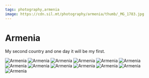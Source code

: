 ```yaml
---
tags: photography,armenia
image: https://cdn.sil.mt/photography/armenia/thumb/_MG_1783.jpg
---
```


# Armenia

My second country and one day it will be my first.

<div class="images">

![Armenia](https://cdn.sil.mt/photography/armenia/_MG_1783.jpg)
![Armenia](https://cdn.sil.mt/photography/armenia/_MG_1789.jpg)
![Armenia](https://cdn.sil.mt/photography/armenia/_MG_1807.jpg)
![Armenia](https://cdn.sil.mt/photography/armenia/_MG_1833.jpg)
![Armenia](https://cdn.sil.mt/photography/armenia/_MG_1844.jpg)
![Armenia](https://cdn.sil.mt/photography/armenia/_MG_1857.jpg)
![Armenia](https://cdn.sil.mt/photography/armenia/_MG_1863.jpg)
![Armenia](https://cdn.sil.mt/photography/armenia/_MG_1870.jpg)
![Armenia](https://cdn.sil.mt/photography/armenia/_MG_3325.jpg)
![Armenia](https://cdn.sil.mt/photography/armenia/_MG_3351.jpg)
![Armenia](https://cdn.sil.mt/photography/armenia/_MG_3354.jpg)
![Armenia](https://cdn.sil.mt/photography/armenia/_MG_3367.jpg)
![Armenia](https://cdn.sil.mt/photography/armenia/_MG_3377.jpg)

</div>

